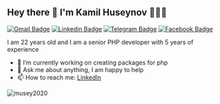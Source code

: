 ## Hey there 👋 I'm Kamil Huseynov 👨🏻‍💻

[![Gmail Badge](https://img.shields.io/badge/-Gmail-c14438?style=flat&logo=Gmail&logoColor=white)](mailto:musey2030@gmail.com "Connect via Email")
[![Linkedin Badge](https://img.shields.io/badge/-LinkedIn?style=flat&logo=Linkedin&logoColor=white)](https://www.linkedin.com/in/kamil-huseynov-8b2682201?locale=en_US "Connect on LinkedIn")
[![Telegram Badge](https://img.shields.io/badge/-@HUSEYNOVK?style=flat&logo=Telegram&logoColor=white)](https://t.me/HUSEYNOVK "Contact on Telegram")
[![Facebook Badge](https://img.shields.io/badge/-Facebook-0078FF?style=flat&logo=Facebook&logoColor=white)](https://www.facebook.com/kamil.huseynov.10004 "Connect on Facebook")


I am 22 years old and I am a senior PHP developer with 5 years of experience

- 🔭 I’m currently working on creating packages for php
- 💬 Ask me about anything, I am happy to help
- 📫 How to reach me: [LinkedIn](https://www.linkedin.com/in/kamil-huseynov-8b2682201)



<img src="https://github-readme-stats.vercel.app/api?username=musey2020&show_icons=true&theme=gotham" alt="musey2020" />
